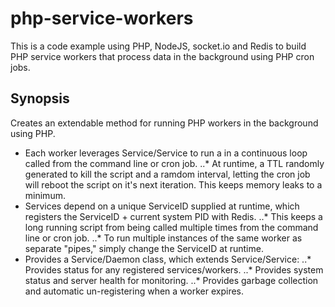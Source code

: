 # php-service-workers
This is a code example using PHP, NodeJS, socket.io and Redis to build PHP service workers that process data in the background using PHP cron jobs. 

## Synopsis

Creates an extendable method for running PHP workers in the background using PHP.
* Each worker leverages Service/Service to run a in a continuous loop called from the command line or cron job.
..* At runtime, a TTL randomly generated to kill the script and a ramdom interval, letting the cron job will reboot the script on it's next iteration. This keeps memory leaks to a minimum. 
* Services depend on a unique ServiceID supplied at runtime, which registers the ServiceID + current system PID with Redis. 
..* This keeps a long running script from being called multiple times from the command line or cron job.
..* To run multiple instances of the same worker as separate "pipes," simply change the ServiceID at runtime.
* Provides a Service/Daemon class, which extends Service/Service:
..* Provides status for any registered services/workers.
..* Provides system status and server health for monitoring.
..* Provides garbage collection and automatic un-registering when a worker expires.
